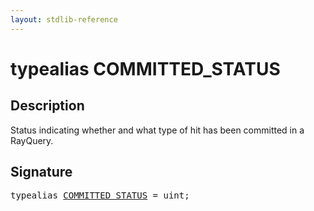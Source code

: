 ```yaml
---
layout: stdlib-reference
---
```


# typealias COMMITTED\_STATUS

## Description

Status indicating whether and what type of hit has been committed in a RayQuery.


## Signature

<pre>
<span class='code_keyword'>typealias</span> <a href=".html" class="code_type">COMMITTED_STATUS</a> = <span class="code_keyword">uint</span>;
</pre>

